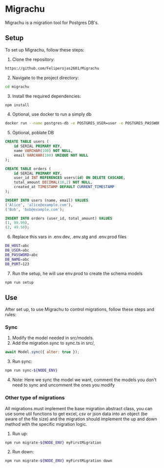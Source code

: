 # Migrachu

Migrachu is a migration tool for Postgres DB's.

## Setup

To set up Migrachu, follow these steps:

1. Clone the repository:
  ```sh
  https://github.com/Feliperojas2601/Migrachu
  ```
2. Navigate to the project directory:
  ```sh
  cd migrachu
  ```
3. Install the required dependencies:
  ```sh
  npm install
  ```
4. Optional, use docker to run a simply db 
  ```sh
  docker run --name postgres-db -e POSTGRES_USER=user -e POSTGRES_PASSWORD=pass -e POSTGRES_DB=mydb -p 5432:5432 -d postgres:latest
  ```
5. Optional, poblate DB
  ```sql
  CREATE TABLE users (
      id SERIAL PRIMARY KEY,
      name VARCHAR(100) NOT NULL,
      email VARCHAR(100) UNIQUE NOT NULL
  );

  CREATE TABLE orders (
      id SERIAL PRIMARY KEY,
      user_id INT REFERENCES users(id) ON DELETE CASCADE,
      total_amount DECIMAL(10,2) NOT NULL,
      created_at TIMESTAMP DEFAULT CURRENT_TIMESTAMP
  );

  INSERT INTO users (name, email) VALUES 
  ('Alice', 'alice@example.com'),
  ('Bob', 'bob@example.com');

  INSERT INTO orders (user_id, total_amount) VALUES 
  (1, 99.99),
  (2, 49.50);
  ```
  6. Replace this vars in .env.dev, .env.stg and .env.prod files 
  ```sh
  DB_HOST=abc
  DB_USER=abc
  DB_PASSWORD=abc
  DB_NAME=abc
  DB_PORT=123
  ```
  7. Run the setup, he will use env.prod to create the schema models 
  ```sh
  npm run setup
  ```

## Use

After set up, to use Migrachu to control migrations, follow these steps and rules:

### Sync 

1. Modify the model needed in src/models.
2. Add the migration sync to sync.ts in src/,
  ```js
  await Model.sync({ alter: true });
  ```
3. Run sync:
  ```sh
  npm run sync-${NODE_ENV}
  ```
4. Note: Here we sync the model we want, comment the models you don't need to sync and uncomment the ones you modify

### Other type of migrations 

All migrations must implement the base migration abstract class, you can use some util functions to get excel, csv or json data into an object (be aware of the file size) and the migration should implement the up and down method with the specific migration logic. 
1. Run up: 
  ```sh
  npm run migrate-${NODE_ENV} myFirstMigration
  ```
2. Run down: 
  ```sh
  npm run migrate-${NODE_ENV} myFirstMigration down
  ```